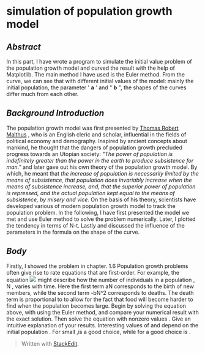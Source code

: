 # simulation of population growth model

## ***Abstract***
 In this part, I have wrote a program to simulate the initial value problem of the population growth model and curved  the result with the help of Matplotlib. The main method I have used is the Euler method. From the curve, we can see that with different initial values of the model: mainly the initial population, the parameter ' **a** ' and " **b** ", the shapes of the curves differ much from each other.

## ***Background Introduction***
   The population growth model was first presented by [Thomas Robert Malthus](http://www.baidu.com/link?url=vVos2-we_tXKQp6m6Z90Lwsym8wepCHdk_a1BnGMLmZliAX5MyIySH4zxRvQa5edAcnpIJSN8DZou6WWVGgNCK&wd=&eqid=f93bf0730008e74a0000000556f94365) , who is an English cleric and scholar, influential in the fields of political economy and demography. Inspired by ancient concepts about mankind, he thought that the dangers of population growth precluded progress towards an Utopian society: *"The power of population is indefinitely greater than the power in the earth to produce subsistence for man."* and later gave out his own theory of the population growth model. By which, he meant that *the increase of population is necessarily limited by the means of subsistence, that population does invariably increase when the means of subsistence increase, and, that the superior power of population is repressed, and the actual population kept equal to the means of subsistence, by misery and vice.* On the basis of his theory, scientists have developed various of  modern population growth model to track the population problem. In the following, I have first presented the model we met and use Euler method to solve the problem numerically. Later, I plotted the tendency in terms of N-t. Lastly and discussed the influence of the parameters in the formula on the shape of the curve.
 
##  ***Body***
Firstly, I showed the problem in chapter.
1.6 Population growth problems often give rise to rate equations that are first-order. For example, the equation 
![](http://latex.codecogs.com/gif.latex?dN/dt=aN-bN^2)
might describe how the number of individuals in a population , N , varies with time. Here the first term aN corresponds to the birth of new members, while the second term -bN^2 corresponds to deaths. The death term is proportional to  to  allow for the fact that food will become harder to find when the population becomes large. Begin by solving the equation above, with using the Euler method, and compare your numerical result with the exact solution. Then solve the equation with nonzero values . Give an intuitive explanation of your results. Interesting values of and depend on the initial population . For small ,is a good choice, while for a good choice is .
> Written with [StackEdit](https://stackedit.io/).